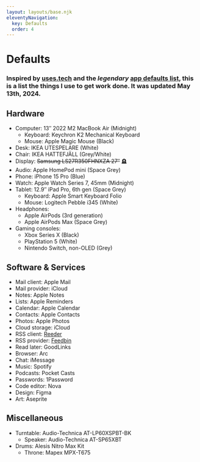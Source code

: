 ```yaml
---
layout: layouts/base.njk
eleventyNavigation:
  key: Defaults
  order: 4
---
```


# Defaults

### Inspired by [uses.tech](https://uses.tech/) and the *legendary* [app defaults list](https://defaults.rknight.me/), this is a list the things I use to get work done. It was updated May 13th, 2024.

## Hardware

- Computer: 13″ 2022 M2 MacBook Air (Midnight)
	- Keyboard: Keychron K2 Mechanical Keyboard
	- Mouse: Apple Magic Mouse (Black)
- Desk: IKEA UTESPELARE (White)
- Chair: IKEA HATTEFJÄLL (Grey/White)
- Display: ~~Samsung LS27R350FHNXZA 27″~~ 🪦
- Audio: Apple HomePod mini (Space Grey)
- Phone: iPhone 15 Pro (Blue)
- Watch: Apple Watch Series 7, 45mm (Midnight)
- Tablet: 12.9″ iPad Pro, 6th gen (Space Grey)
	- Keyboard: Apple Smart Keyboard Folio
	- Mouse: Logitech Pebble i345 (White)
- Headphones:
	- Apple AirPods (3rd generation)
	- Apple AirPods Max (Space Grey)
- Gaming consoles:
	- Xbox Series X (Black)
	- PlayStation 5 (White)
	- Nintendo Switch, non-OLED (Grey)

## Software & Services

- Mail client: Apple Mail
- Mail provider: iCloud
- Notes: Apple Notes
- Lists: Apple Reminders
- Calendar: Apple Calendar
- Contacts: Apple Contacts
- Photos: Apple Photos
- Cloud storage: iCloud
- RSS client: [Reeder](https://www.reederapp.com/)
- RSS provider: [Feedbin](https://feedbin.com/)
- Read later: GoodLinks
- Browser: Arc
- Chat: iMessage
- Music: Spotify
- Podcasts: Pocket Casts
- Passwords: 1Password
- Code editor: Nova
- Design: Figma
- Art: Aseprite

## Miscellaneous

- Turntable: Audio-Technica AT-LP60XSPBT-BK
	- Speaker: Audio-Technica AT-SP65XBT
- Drums: Alesis Nitro Max Kit
	- Throne: Mapex MPX-T675
